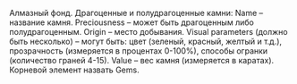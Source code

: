 Алмазный фонд.
Драгоценные и полудрагоценные камни:
Name – название камня.
Preciousness – может быть драгоценным либо полудрагоценным.
Origin – место добывания.
Visual parameters (должно быть несколько) – могут быть: цвет (зеленый, красный, желтый и т.д.), прозрачность (измеряется в процентах 0-100%), способы огранки (количество граней 4-15).
Value – вес камня (измеряется в каратах).
Корневой элемент назвать Gems.
